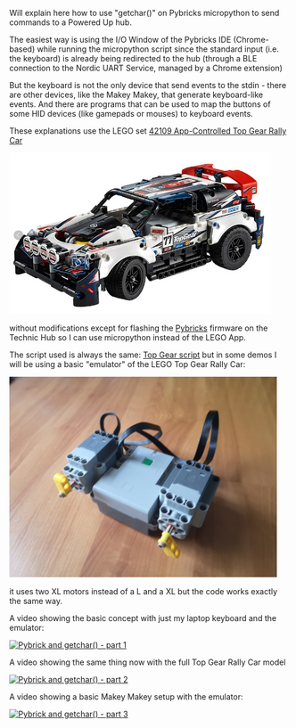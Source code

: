 Will explain here how to use "getchar()" on Pybricks micropython to send commands to a Powered Up hub.

The easiest way is using the I/O Window of the Pybricks IDE (Chrome-based) while running the micropython script since 
the standard input (i.e. the keyboard) is already being redirected to the hub (through a BLE connection to the Nordic UART Service, managed by
a Chrome extension)

But the keyboard is not the only device that send events to the stdin - there are other devices, like the Makey Makey, that generate keyboard-like
events. And there are programs that can be used to map the buttons of some HID devices (like gamepads or mouses) to keyboard events.

These explanations use the LEGO set [42109 App-Controlled Top Gear Rally Car](https://www.lego.com/en-pt/product/app-controlled-top-gear-rally-car-42109)

![Top Gear Rally Car](https://github.com/JorgePe/randomideas/blob/master/Pybricks_Getchar_Demo/TopGear.jpg)

without modifications except for flashing the [Pybricks](https://pybricks.com/) firmware on the Technic Hub so I can use micropython instead of the LEGO App.

The script used is always the same: [Top Gear script](https://github.com/JorgePe/randomideas/blob/master/Pybricks_Getchar_Demo/TopGearRallyCar.mpy) but
in some demos I will be using a basic "emulator" of the LEGO Top Gear Rally Car:

<img alt="Top Gear Car Emulator" src="https://github.com/JorgePe/randomideas/blob/master/Pybricks_Getchar_Demo/TopGear-Emulator.jpg" width="480">

it uses two XL motors instead of a L and a XL but the code works exactly the same way.

A video showing the basic concept with just my laptop keyboard and the emulator:

[![Pybrick and getchar() - part 1](https://img.youtube.com/vi/yys5QrDj9A8/0.jpg)](https://www.youtube.com/watch?v=yys5QrDj9A8)

A video showing the same thing now with the full Top Gear Rally Car model

[![Pybrick and getchar() - part 2](https://img.youtube.com/vi/sd1N2H8AURU/0.jpg)](https://www.youtube.com/watch?v=sd1N2H8AURU)

A video showing a basic Makey Makey setup with the emulator:

[![Pybrick and getchar() - part 3](https://img.youtube.com/vi/njr63D6O7Ow/0.jpg)](https://www.youtube.com/watch?v=njr63D6O7Ow)
